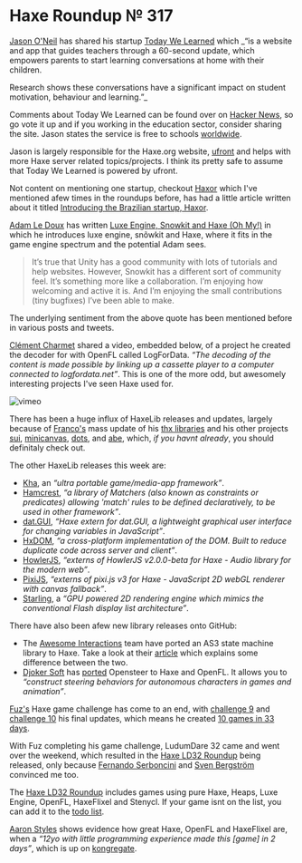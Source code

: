 [_template]: ../templates/roundup.html
[date]: / "2015-04-28 10:22:00"
[modified]: / "2015-04-28 10:22:00"
[published]: / "2015-04-28 10:22:00"
[“”]: a ""
# Haxe Roundup № 317

[Jason O'Neil][tw1] has shared his startup [Today We Learned][l1] which _“is a 
website and app that guides teachers through a 60-second update, which 
empowers parents to start learning conversations at home with their children.

Research shows these conversations have a significant impact on student 
motivation, behaviour and learning.”_

Comments about Today We Learned can be found over on [Hacker News][l2], so go vote it
up and if you working in the education sector, consider sharing the site. Jason states
the service is free to schools [worldwide][l3].

Jason is largely responsible for the Haxe.org website, [ufront][l4] and helps with 
more Haxe server related topics/projects. I think its pretty safe to assume
that Today We Learned is powered by ufront.

Not content on mentioning one startup, checkout [Haxor][l5] which I've mentioned
afew times in the roundups before, has had a little article written about it
titled [Introducing the Brazilian startup, Haxor][l6].

[Adam Le Doux][tw2] has written [Luxe Engine, Snowkit and Haxe (Oh My!)][l7] in which
he introduces luxe engine, snõwkit and Haxe, where it fits in the game engine 
spectrum and the potential Adam sees.

> It’s true that Unity has a good community with lots of tutorials and help 
websites. However, Snowkit has a different sort of community feel. It’s 
something more like a collaboration. I’m enjoying how welcoming and active it is. 
And I’m enjoying the small contributions (tiny bugfixes) I’ve been able to make.

The underlying sentiment from the above quote has been mentioned before in various
posts and tweets.

[Clément Charmet][tw3] shared a video, embedded below, of a project he created 
the decoder for with OpenFL called LogForData. _“The decoding of the content is 
made possible by linking up a cassette player to a computer connected to 
logfordata.net”_. This is one of the more odd, but awesomely interesting projects 
I've seen Haxe used for.

![vimeo](123623506)

There has been a huge influx of HaxeLib releases and updates, largely because of
[Franco's][tw4] mass update of his [thx libraries][l8] and his other
projects [sui][l9], [minicanvas][l10], [dots][l11], and [abe][l12], which, _if you
havnt already_, you should definitaly check out.

The other HaxeLib releases this week are:
	
+ [Kha][l13], an _“ultra portable game/media-app framework”_.
+ [Hamcrest][l14], _“a library of Matchers (also known as constraints or 
predicates) allowing 'match' rules to be defined declaratively, to be used in 
other framework”_.
+ [dat.GUI][l15], _“Haxe extern for dat.GUI, a lightweight graphical user interface for changing variables in JavaScript”_.
+ [HxDOM][l16], _“a cross-platform implementation of the DOM. Built to reduce 
duplicate code across server and client”_.
+ [HowlerJS][l17], _“externs of HowlerJS v2.0.0-beta for Haxe - Audio library for the modern web”_.
+ [PixiJS][l18], _“externs of pixi.js v3 for Haxe - JavaScript 2D webGL renderer with canvas fallback”_.
+ [Starling][l19], a _“GPU powered 2D rendering engine which mimics the conventional Flash display list architecture”_.

There have also been afew new library releases onto GitHub:
	
+ The [Awesome Interactions][tw5] team have ported an AS3 state machine library to
Haxe. Take a look at their [article][l20] which explains some difference between the
two.
+ [Djoker Soft][tw6] has [ported][l21] Opensteer to Haxe and OpenFL. It allows you
to _“construct steering behaviors for autonomous characters in games and animation”_.

[Fuz's][tw7] Haxe game challenge has come to an end, with [challenge 9][l22] and
[challenge 10][l23] his final updates, which means he created [10 games in 33 days][l24].

With Fuz completing his game challenge, LudumDare 32 came and went over the weekend,
which resulted in the [Haxe LD32 Roundup][l25] being released, only because
[Fernando Serboncini][tw8] and [Sven Bergström][tw9] convinced me too.

The [Haxe LD32 Roundup][l25] includes games using pure Haxe, Heaps, Luxe Engine,
OpenFL, HaxeFlixel and Stenycl. If your game isnt on the list, you can add it
to the [todo list][l26].

[Aaron Styles][tw10] shows evidence how great Haxe, OpenFL and HaxeFlixel are, when
a _“12yo with little programming experience made this [game] in 2 days”_, which
is up on [kongregate][l27].

[tw10]: https://twitter.com/Charcoal "@Charcoal"
[tw9]: https://twitter.com/___discovery "@___discovery"
[tw8]: https://twitter.com/fserb "@fserb"
[tw7]: https://twitter.com/fuz_games "@fuz_games"
[tw6]: https://twitter.com/djokersoft "@djokersoft"
[tw5]: https://twitter.com/AwesomeIntGames "@AwesomeIntGames"
[tw4]: https://twitter.com/fponticelli "@fponticelli"
[tw3]: https://twitter.com/clemenchar "@clemenchar"
[tw2]: https://twitter.com/adamledoux "@adamledoux"
[tw1]: https://twitter.com/jasonaoneil "@jasonaoneil"
	
[l27]: http://www.kongregate.com/games/emmikk/maze-runner "Maze Runner on Kongregate"
[l26]: https://github.com/skial/haxe.io/issues/118 "The Haxe LD32 Todo List on GitHub"
[l25]: http://haxe.io/ld/32/ "The Haxe LudumDare 32 Roundup"
[l24]: https://fuzdevlog.wordpress.com/2015/04/24/haxe-challenge-completed-10-games-in-33-days/ "Haxe Challenge Completed - 10 games in 33 days"
[l23]: https://fuzdevlog.wordpress.com/2015/04/24/haxe-challenge-game-10-completed/ "Haxe Challenge 10 Complete"
[l22]: https://fuzdevlog.wordpress.com/2015/04/23/haxe-challenge-game-9-completed/ "Haxe Challenge 9 Complete"
[l21]: https://github.com/akadjoker/haxesteer "HaxeSteer on GitHub"
[l20]: http://www.awesomeinteractions.com/a-port-of-as3-state-machine-to-haxe/ "A port of AS3 State Machine to Haxe"
[l19]: http://lib.haxe.org/p/starling "Starling on HaxeLib"
[l18]: http://lib.haxe.org/p/pixijs "PixiJS on HaxeLib"
[l17]: http://lib.haxe.org/p/howlerjs "HowlerJS on HaxeLib"
[l16]: http://lib.haxe.org/p/hxdom "HxDOM on HaxeLib"
[l15]: http://lib.haxe.org/p/dat.GUI "dat.GUI on HaxeLib"
[l14]: http://lib.haxe.org/p/hamcrest "Hamcrest on HaxeLib"
[l13]: http://lib.haxe.org/p/kha "Kha on HaxeLib"
[l12]: http://lib.haxe.org/p/abe "Abe on HaxeLib"
[l11]: http://lib.haxe.org/p/dots "Dots on HaxeLib"
[l10]: http://lib.haxe.org/p/minicanvas "Minicanvas on HaxeLib"
[l9]: http://lib.haxe.org/p/sui "Sui on HaxeLib"
[l8]: http://thx-lib.org "Thx libraries for Haxe"
[l7]: https://ledouxing.wordpress.com/2015/03/02/luxe-engine-snowkit-and-haxe-oh-my/ "Luxe Engine, Snowkit and Haxe (Oh My!)"
[l6]: http://gen.xyz/blog/haxor "Introducing the Brazilian startup, Haxor"
[l5]: http://haxor.xyz "Haxor Engine"
[l4]: https://github.com/ufront "UFront on GitHub"
[l3]: https://news.ycombinator.com/item?id=9436864 "Today We Learned - Free for schools worldwide"
[l2]: https://news.ycombinator.com/item?id=9432845 "Hacker News - Today We Learned"
[l1]: https://todaywelearned.co/ "Today We Learned"